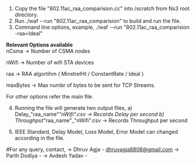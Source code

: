1) Copy the file "802.11ac_raa_comparision.cc" into /scratch from Ns3 root directory.
2) Run ./waf --run "802.11ac_raa_comparision" to build and run the file.
3) Command line options, example, ./waf --run "802.11ac_raa_comparision -raa=Ideal"

**Relevant Options available**                                             
  nCsma                         ->                                      Number of CSMA nodes
  
  nWifi                           ->                                    Number of wifi STA devices
  
  raa                               ->                                  RAA algortihm ( MinstrelHt / ConstantRate / Ideal )
  
  maxBytes                            ->                                Max numbr of bytes to be sent for TCP Streams.
  
  
  For other options refer the main file.
  
4) Running the file will generate two output files,
   a) Delay_"raa_name"_"nWifi".csv -> Records Delay per second
   b) Throughput_"raa_name"_"nWifi".csv -> Records Throughput per second
   
5) IEEE Standard, Delay Model, Loss Model, Error Model can changed according in the file.








#For any query, contact,
-> Dhruv Agja - dhruvagja8808@gmail.com
-> Parth Dodiya - 
-> Avdesh Yadav - 
